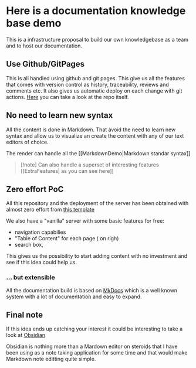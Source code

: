 # Here is a documentation knowledge base demo

This is a infrastructure proposal to build our own knowledgebase as a team and to host our documentation.

## Use Github/GitPages

This is all handled using github and git pages.
This give us all the features that comes with version control as history, traceability, reviews and comments etc.
It also gives us automatic deploy on each change with git actions.
[Here](https://github.com/jlojosnegros/knowledge-base-demo) you can take a look at the repo itself.

## No need to learn new syntax

All the content is done in Markdown.
That avoid the need to learn new syntax and allow us to visualize an create the content with any of our text editors of choice.

The render can handle all the [[MarkdownDemo|Markdown standar syntax]]

> [!note] Can also handle a superset of interesting features [[ExtraFeatures| as you can see here]]

## Zero effort PoC

All this repository and the deployment of the server has been obtained with almost zero effort from [this template](https://github.com/ObsidianPublisher/obsidian-mkdocs-publisher-template)

We also have a "vanilla" server with some basic features for free:

- navigation capabilies
- "Table of Content" for each page ( on righ)
- search box,

This gives us the possibility to start adding content with no investment and see if this idea could help us.

### ... but extensible

All the documentation build is based on [MkDocs](https://www.mkdocs.org) which is a well known system with a lot of documentation and easy to expand.

## Final note

If this idea ends up catching your interest it could be interesting to take a look at [Obsidian](https://obsidian.md/)

Obsidian is nothing more than a Mardown editor on steroids that I have been using as a note taking application for some time and that would make Markdown note editting quite simple.
